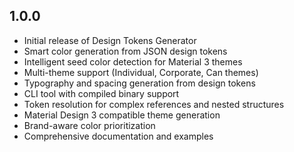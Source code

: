 ## 1.0.0

* Initial release of Design Tokens Generator
* Smart color generation from JSON design tokens
* Intelligent seed color detection for Material 3 themes
* Multi-theme support (Individual, Corporate, Can themes)
* Typography and spacing generation from design tokens
* CLI tool with compiled binary support
* Token resolution for complex references and nested structures
* Material Design 3 compatible theme generation
* Brand-aware color prioritization
* Comprehensive documentation and examples
